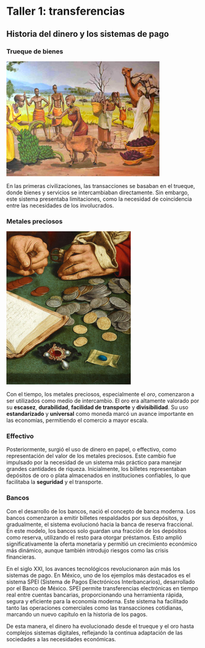 # Taller 1: transferencias

## Historia del dinero y los sistemas de pago

### Trueque de bienes

![Trueque de bienes en Niger](./trueque_de_bienes.jpg)

En las primeras civilizaciones, las transacciones se basaban en el trueque, donde bienes y servicios se intercambiaban directamente. Sin embargo, este sistema presentaba limitaciones, como la necesidad de coincidencia entre las necesidades de los involucrados.

### Metales preciosos

![Metales preciosos](./metales_preciosos.jpg)

Con el tiempo, los metales preciosos, especialmente el *oro*, comenzaron a ser utilizados como medio de intercambio. El oro era altamente valorado por su **escasez**, **durabilidad**, **facilidad de transporte** y **divisibilidad**. Su uso **estandarizado** y **universal** como moneda marcó un avance importante en las economías, permitiendo el comercio a mayor escala.

### Effectivo

Posteriormente, surgió el uso de dinero en papel, o effectivo, como representación del valor de los metales preciosos. Este cambio fue impulsado por la necesidad de un sistema más práctico para manejar grandes cantidades de riqueza. Inicialmente, los billetes representaban depósitos de oro o plata almacenados en instituciones confiables, lo que facilitaba la **seguridad** y el transporte.

### Bancos

Con el desarrollo de los bancos, nació el concepto de banca moderna. Los bancos comenzaron a emitir billetes respaldados por sus depósitos, y gradualmente, el sistema evolucionó hacia la banca de reserva fraccional. En este modelo, los bancos solo guardan una fracción de los depósitos como reserva, utilizando el resto para otorgar préstamos. Esto amplió significativamente la oferta monetaria y permitió un crecimiento económico más dinámico, aunque también introdujo riesgos como las crisis financieras.

En el siglo XXI, los avances tecnológicos revolucionaron aún más los sistemas de pago. En México, uno de los ejemplos más destacados es el sistema SPEI (Sistema de Pagos Electrónicos Interbancarios), desarrollado por el Banco de México. SPEI permite transferencias electrónicas en tiempo real entre cuentas bancarias, proporcionando una herramienta rápida, segura y eficiente para la economía moderna. Este sistema ha facilitado tanto las operaciones comerciales como las transacciones cotidianas, marcando un nuevo capítulo en la historia de los pagos.

De esta manera, el dinero ha evolucionado desde el trueque y el oro hasta complejos sistemas digitales, reflejando la continua adaptación de las sociedades a las necesidades económicas.
